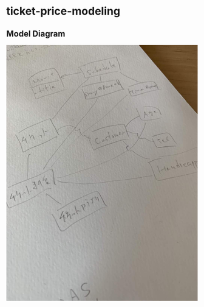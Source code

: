 # ticket-price-modeling

## Model Diagram

<img src="https://github.com/yoshiyoshifujii/ticket-price-modeling/blob/master/docs/1.jpg?raw=true">

